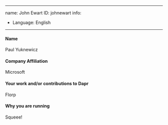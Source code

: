 -------------------------------------------------------------
name: John Ewart
ID: johnewart
info:
- Language: English
-------------------------------------------------------------


#### Name
Paul Yuknewicz

#### Company Affiliation
Microsoft

#### Your work and/or contributions to Dapr
Florp

#### Why you are running

Squeee!
